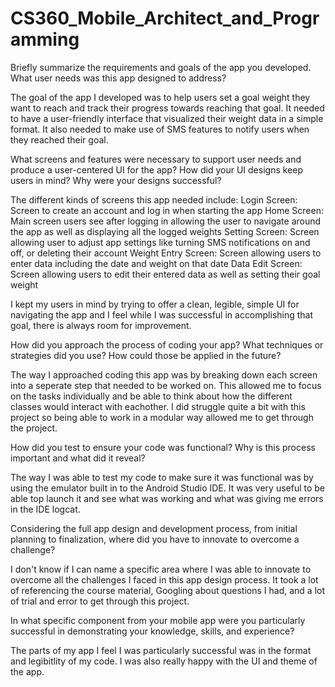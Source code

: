 # CS360_Mobile_Architect_and_Programming

Briefly summarize the requirements and goals of the app you developed. What user needs was this app designed to address?

The goal of the app I developed was to help users set a goal weight they want to reach and track their progress towards reaching that goal. It needed to have a user-friendly interface that visualized their weight data in a simple format. It also needed to make use of SMS features to notify users when they reached their goal. 

What screens and features were necessary to support user needs and produce a user-centered UI for the app? How did your UI designs keep users in mind? Why were your designs successful?

The different kinds of screens this app needed include:
Login Screen: Screen to create an account and log in when starting the app
Home Screen: Main screen users see after logging in allowing the user to navigate around the app as well as displaying all the logged weights
Setting Screen: Screen allowing user to adjust app settings like turning SMS notifications on and off, or deleting their account
Weight Entry Screen: Screen allowing users to enter data including the date and weight on that date
Data Edit Screen: Screen allowing users to edit their entered data as well as setting their goal weight

I kept my users in mind by trying to offer a clean, legible, simple UI for navigating the app and I feel while I was successful in accomplishing that goal, there is always room for improvement.

How did you approach the process of coding your app? What techniques or strategies did you use? How could those be applied in the future?

The way I approached coding this app was by breaking down each screen into a seperate step that needed to be worked on. This allowed me to focus on the tasks individually and be able to think about how the different classes would interact with eachother. I did struggle quite a bit with this project so being able to work in a modular way allowed me to get through the project. 

How did you test to ensure your code was functional? Why is this process important and what did it reveal?

The way I was able to test my code to make sure it was functional was by using the emulator built in to the Android Studio IDE.
It was very useful to be able top launch it and see what was working and what was giving me errors in the IDE logcat. 

Considering the full app design and development process, from initial planning to finalization, where did you have to innovate to overcome a challenge?

I don't know if I can name a specific area where I was able to innovate to overcome all the challenges I faced in this app design process. It took a lot of referencing the course material, Googling about questions I had, and a lot of trial and error to get through this project. 

In what specific component from your mobile app were you particularly successful in demonstrating your knowledge, skills, and experience?

The parts of my app I feel I was particularly successful was in the format and legibitlity of my code. I was also really happy with the UI and theme of the app.

